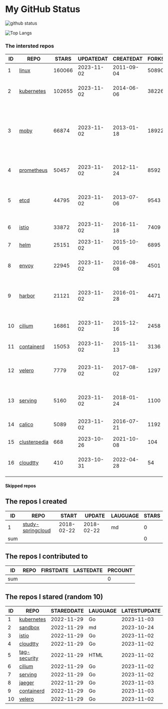 # My GitHub Status

<img src="https://github-readme-stats-1.yihong0618.vercel.app/api?username=daoqingniu&show_icons=true&&&hide_title=true&count_private=true" alt="github status" />

![Top Langs](https://github-readme-stats-1.yihong0618.vercel.app/api/top-langs/?username=daoqingniu&layout=compact)

<!--START_SECTION:github_repos-->
### The intersted repos
| ID |                              REPO                               | STARS  | UPDATEDAT  | CREATEDAT  | FORKSCOUNT |                                                DESCRIPTIONS                                                |
|----|-----------------------------------------------------------------|--------|------------|------------|------------|------------------------------------------------------------------------------------------------------------|
|  1 | [linux](https://github.com/torvalds/linux)                      | 160066 | 2023-11-02 | 2011-09-04 |      50890 | Linux kernel source tree                                                                                   |
|  2 | [kubernetes](https://github.com/kubernetes/kubernetes)          | 102655 | 2023-11-02 | 2014-06-06 |      38226 | Production-Grade Container Scheduling and Management                                                       |
|  3 | [moby](https://github.com/moby/moby)                            |  66874 | 2023-11-02 | 2013-01-18 |      18922 | The Moby Project - a collaborative project for the container ecosystem to assemble container-based systems |
|  4 | [prometheus](https://github.com/prometheus/prometheus)          |  50457 | 2023-11-02 | 2012-11-24 |       8592 | The Prometheus monitoring system and time series database.                                                 |
|  5 | [etcd](https://github.com/etcd-io/etcd)                         |  44795 | 2023-11-02 | 2013-07-06 |       9543 | Distributed reliable key-value store for the most critical data of a distributed system                    |
|  6 | [istio](https://github.com/istio/istio)                         |  33872 | 2023-11-02 | 2016-11-18 |       7409 | Connect, secure, control, and observe services.                                                            |
|  7 | [helm](https://github.com/helm/helm)                            |  25151 | 2023-11-02 | 2015-10-06 |       6895 | The Kubernetes Package Manager                                                                             |
|  8 | [envoy](https://github.com/envoyproxy/envoy)                    |  22945 | 2023-11-02 | 2016-08-08 |       4501 | Cloud-native high-performance edge/middle/service proxy                                                    |
|  9 | [harbor](https://github.com/goharbor/harbor)                    |  21121 | 2023-11-02 | 2016-01-28 |       4471 | An open source trusted cloud native registry project that stores, signs, and scans content.                |
| 10 | [cilium](https://github.com/cilium/cilium)                      |  16861 | 2023-11-02 | 2015-12-16 |       2458 | eBPF-based Networking, Security, and Observability                                                         |
| 11 | [containerd](https://github.com/containerd/containerd)          |  15053 | 2023-11-02 | 2015-11-13 |       3136 | An open and reliable container runtime                                                                     |
| 12 | [velero](https://github.com/vmware-tanzu/velero)                |   7779 | 2023-11-02 | 2017-08-02 |       1297 | Backup and migrate Kubernetes applications and their persistent volumes                                    |
| 13 | [serving](https://github.com/knative/serving)                   |   5160 | 2023-11-02 | 2018-01-24 |       1100 | Kubernetes-based, scale-to-zero, request-driven compute                                                    |
| 14 | [calico](https://github.com/projectcalico/calico)               |   5089 | 2023-11-02 | 2016-07-21 |       1192 | Cloud native networking and network security                                                               |
| 15 | [clusterpedia](https://github.com/clusterpedia-io/clusterpedia) |    668 | 2023-10-26 | 2021-10-08 |        104 | The Encyclopedia of Kubernetes clusters                                                                    |
| 16 | [cloudtty](https://github.com/cloudtty/cloudtty)                |    410 | 2023-10-31 | 2022-04-28 |         54 | A Friendly Kubernetes CloudShell (Web Terminal) !                                                          |



#### Skipped repos
<!--END_SECTION:github_repos-->

<!--START_SECTION:my_github-->
## The repos I created
| ID  |                                 REPO                                 |   START    |   UPDATE   | LAUGUAGE | STARS |
|-----|----------------------------------------------------------------------|------------|------------|----------|-------|
|   1 | [study-springcloud](https://github.com/daoqingniu/study-springcloud) | 2018-02-22 | 2018-02-22 | md       |     0 |
| sum |                                                                      |            |            |          |     0 |

## The repos I contributed to
| ID  | REPO | FIRSTDATE | LASTEDATE | PRCOUNT |
|-----|------|-----------|-----------|---------|
| sum |      |           |           |       0 |

## The repos I stared (random 10)
| ID |                          REPO                          | STAREDDATE | LAUGUAGE | LATESTUPDATE |
|----|--------------------------------------------------------|------------|----------|--------------|
|  1 | [kubernetes](https://github.com/kubernetes/kubernetes) | 2022-11-29 | Go       | 2023-11-03   |
|  2 | [sandbox](https://github.com/cncf/sandbox)             | 2022-11-29 | md       | 2023-10-24   |
|  3 | [istio](https://github.com/istio/istio)                | 2022-11-29 | Go       | 2023-11-02   |
|  4 | [cloudtty](https://github.com/cloudtty/cloudtty)       | 2022-11-29 | Go       | 2023-11-02   |
|  5 | [tag-security](https://github.com/cncf/tag-security)   | 2022-11-29 | HTML     | 2023-11-02   |
|  6 | [cilium](https://github.com/cilium/cilium)             | 2022-11-29 | Go       | 2023-11-02   |
|  7 | [serving](https://github.com/knative/serving)          | 2022-11-29 | Go       | 2023-11-02   |
|  8 | [jaeger](https://github.com/jaegertracing/jaeger)      | 2022-11-29 | Go       | 2023-11-03   |
|  9 | [containerd](https://github.com/containerd/containerd) | 2022-11-29 | Go       | 2023-11-03   |
| 10 | [velero](https://github.com/vmware-tanzu/velero)       | 2022-11-29 | Go       | 2023-11-02   |

<!--END_SECTION:my_github-->

